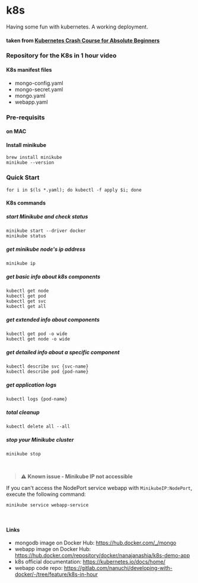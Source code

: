 # k8s
Having some fun with kubernetes.  A working deployment.
#### taken from [Kubernetes Crash Course for Absolute Beginners](https://youtu.be/s_o8dwzRlu4)
### Repository for the K8s in 1 hour video

#### K8s manifest files 
* mongo-config.yaml
* mongo-secret.yaml
* mongo.yaml
* webapp.yaml

### Pre-requisits
#### on MAC
#### Install minikube
    brew install minikube
    minikube --version

### Quick Start
    for i in $(ls *.yaml); do kubectl -f apply $i; done

#### K8s commands

##### start Minikube and check status
    minikube start --driver docker 
    minikube status

##### get minikube node's ip address
    minikube ip

##### get basic info about k8s components
    kubectl get node
    kubectl get pod
    kubectl get svc
    kubectl get all

##### get extended info about components
    kubectl get pod -o wide
    kubectl get node -o wide

##### get detailed info about a specific component
    kubectl describe svc {svc-name}
    kubectl describe pod {pod-name}

##### get application logs
    kubectl logs {pod-name}
    
##### total cleanup
    kubectl delete all --all

##### stop your Minikube cluster
    minikube stop

<br />

> :warning: **Known issue - Minikube IP not accessible** 

If you can't access the NodePort service webapp with `MinikubeIP:NodePort`, execute the following command:
    
    minikube service webapp-service

<br />

#### Links
* mongodb image on Docker Hub: https://hub.docker.com/_/mongo
* webapp image on Docker Hub: https://hub.docker.com/repository/docker/nanajanashia/k8s-demo-app
* k8s official documentation: https://kubernetes.io/docs/home/
* webapp code repo: https://gitlab.com/nanuchi/developing-with-docker/-/tree/feature/k8s-in-hour

